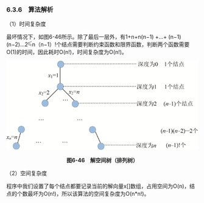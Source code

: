 ### 6.3.6　算法解析

（1）时间复杂度

最坏情况下，如图6-46所示。除了最后一层外，有1+n+n(n−1) +…+ (n−1)(n−2)…2<img class="my_markdown" src="../images/6.gif" style="width:11px;  height: 14px; "/>n（n−1）!个结点需要判断约束函数和限界函数，判断两个函数需要O(1)的时间，因此耗时O(n!)，时间复杂度为O(n!)。

![741.png](../images/741.png)
<center class="my_markdown"><b class="my_markdown">图6-46　解空间树（排列树）</b></center>

（2）空间复杂度

程序中我们设置了每个结点都要记录当前的解向量x[]数组，占用空间为O(n)，结点的个数最坏为O(n!)，所以该算法的空间复杂度为O(n*n!)。

